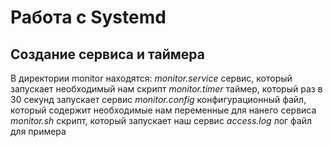 # Работа с Systemd

## Создание сервиса и таймера
В директории monitor находятся:
*monitor.service* сервис, который запускает необходимый нам скрипт
*monitor.timer* таймер, который раз в 30 секунд запускает сервис
*monitor.config* конфигурационный файл, который содержит необходимые нам переменные для нанего сервиса
*monitor.sh* скрипт, который запускает наш сервис
*access.log* лог файл для примера

